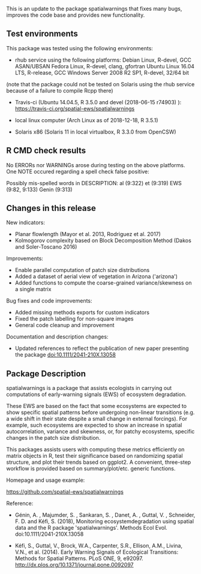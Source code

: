 
This is an update to the package spatialwarnings that fixes many bugs, 
improves the code base and provides new functionality. 



## Test environments

This package was tested using the following environments: 
 
 - rhub service using the following platforms: 
  Debian Linux, R-devel, GCC ASAN/UBSAN
  Fedora Linux, R-devel, clang, gfortran
  Ubuntu Linux 16.04 LTS, R-release, GCC
  Windows Server 2008 R2 SP1, R-devel, 32/64 bit
  
 (note that the package could not be tested on Solaris using the rhub 
  service because of a failure to compile Rcpp there)
  
 - Travis-ci (Ubuntu 14.04.5, R 3.5.0 and devel (2018-06-15 r74903) ):
   https://travis-ci.org/spatial-ews/spatialwarnings
 
 - local linux computer (Arch Linux as of 2018-12-18, R 3.5.1)
  
 - Solaris x86 (Solaris 11 in local virtualbox, R 3.3.0 from OpenCSW)



## R CMD check results

No ERRORs nor WARNINGs arose during testing on the above platforms. One NOTE 
occured regarding a spell check false positive: 

Possibly mis-spelled words in DESCRIPTION:
  al (9:322)
  et (9:319)
  EWS (9:82, 9:133)
  Genin (9:313)



## Changes in this release

New indicators: 
  * Planar flowlength (Mayor et al. 2013, Rodriguez et al. 2017)
  * Kolmogorov complexity based on Block Decomposition Method 
      (Dakos and Soler-Toscano 2016)
  
Improvements: 
  * Enable parallel computation of patch size distributions
  * Added a dataset of aerial view of vegetation in Arizona ('arizona')
  * Added functions to compute the coarse-grained variance/skewness on a 
      single matrix 
  
Bug fixes and code improvements: 
  * Added missing methods exports for custom indicators
  * Fixed the patch labelling for non-square images
  * General code cleanup and improvement
  
Documentation and description changes: 
  * Updated references to reflect the publication of new paper presenting 
      the package <doi:10.1111/2041-210X.13058>
  
  
  
## Package Description

spatialwarnings is a package that assists ecologists in carrying out 
computations of early-warning signals (EWS) of ecosystem degradation.

These EWS are based on the fact that some ecosystems are expected to show 
specific spatial patterns before undergoing non-linear transitions (e.g. a wide 
shift in their state despite a small change in external forcings). For example, 
such ecosystems are expected to show an increase in spatial autocorrelation, 
variance and skewness, or, for patchy ecosystems, specific changes in the patch 
size distribution.

This packages assists users with computing these metrics efficiently on matrix 
objects in R, test their significance based on randomizing spatial structure, 
and plot their trends based on ggplot2. A convenient, three-step workflow is 
provided based on summary/plot/etc. generic functions.

Homepage and usage example:

  https://github.com/spatial-ews/spatialwarnings

Reference:
  
  * Génin, A. , Majumder, S. , Sankaran, S. , Danet, A. , Guttal, V. , 
    Schneider, F. D. and Kéfi, S. (2018),
    Monitoring ecosystemdegradation using spatial data and the R package 
    'spatialwarnings'. Methods Ecol Evol. 
    doi:10.1111/2041-210X.13058

  * Kéfi, S., Guttal, V., Brock, W.A., Carpenter, S.R., Ellison, A.M., Livina, 
    V.N., et al. (2014). Early Warning Signals of Ecological Transitions: 
    Methods for Spatial Patterns. PLoS ONE, 9, e92097.
    http://dx.plos.org/10.1371/journal.pone.0092097

